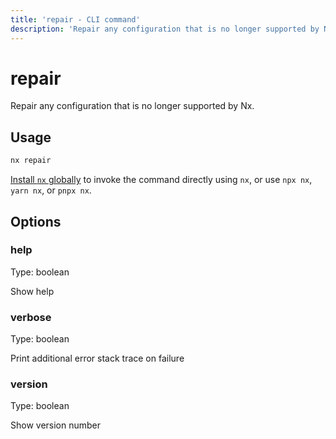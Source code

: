 ```yaml
---
title: 'repair - CLI command'
description: 'Repair any configuration that is no longer supported by Nx.'
---
```


# repair

Repair any configuration that is no longer supported by Nx.

## Usage

```bash
nx repair
```

[Install `nx` globally](/getting-started/nx-setup#install-nx) to invoke the command directly using `nx`, or use `npx nx`, `yarn nx`, or `pnpx nx`.

## Options

### help

Type: boolean

Show help

### verbose

Type: boolean

Print additional error stack trace on failure

### version

Type: boolean

Show version number
